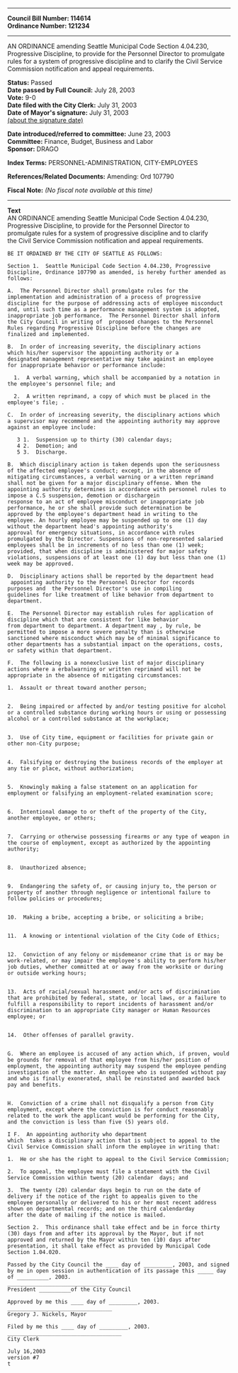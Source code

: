 * * * * *  
  
**Council Bill Number: [](#h0)[](#h2)114614**   
**Ordinance Number: 121234**  
  
* * * * *  
  
AN ORDINANCE amending Seattle Municipal Code Section 4.04.230, Progressive Discipline, to provide for the Personnel Director to promulgate rules for a system of progressive discipline and to clarify the Civil Service Commission notification and appeal requirements.  
  
**Status:** Passed   
**Date passed by Full Council:** July 28, 2003   
**Vote:** 9-0   
**Date filed with the City Clerk:** July 31, 2003   
**Date of Mayor's signature:** July 31, 2003   
[(about the signature date)](/~public/approvaldate.htm)   
  
  
**Date introduced/referred to committee:** June 23, 2003   
**Committee:** Finance, Budget, Business and Labor   
**Sponsor:** DRAGO   
  
**Index Terms:** PERSONNEL-ADMINISTRATION, CITY-EMPLOYEES  
  
**References/Related Documents:** Amending: Ord 107790  
  
**Fiscal Note:** *(No fiscal note available at this time)*  
  
* * * * *  
  
**Text**  
    AN ORDINANCE amending Seattle Municipal Code Section 4.04.230,  
    Progressive Discipline, to provide for the Personnel Director to  
    promulgate rules for a system of progressive discipline and to clarify  
    the Civil Service Commission notification and appeal requirements.  
  
    BE IT ORDAINED BY THE CITY OF SEATTLE AS FOLLOWS:  
  
    Section 1.  Seattle Municipal Code Section 4.04.230, Progressive  
    Discipline, Ordinance 107790 as amended, is hereby further amended as  
    follows:  
  
    A.  The Personnel Director shall promulgate rules for the  
    implementation and administration of a process of progressive  
    discipline for the purpose of addressing acts of employee misconduct  
    and, until such time as a performance management system is adopted,  
    inappropriate job performance.  The Personnel Director shall inform  
    the City Council in writing of  proposed changes to the Personnel  
    Rules regarding Progressive Discipline before the changes are  
    finalized and implemented.  
  
    B.  In order of increasing severity, the disciplinary actions  
    which his/her supervisor the appointing authority or a  
    designated management representative may take against an employee  
    for inappropriate behavior or performance include:  
  
      1.  A verbal warning, which shall be accompanied by a notation in  
    the employee's personnel file; and  
  
      2.  A written reprimand, a copy of which must be placed in the  
    employee's file; .  
  
    C.  In order of increasing severity, the disciplinary actions which  
    a supervisor may recommend and the appointing authority may approve  
    against an employee include:  
  
       3 1.  Suspension up to thirty (30) calendar days;  
       4 2.  Demotion; and  
       5 3.  Discharge.  
  
    B.  Which disciplinary action is taken depends upon the seriousness  
    of the affected employee's conduct; except, in the absence of  
    mitigating circumstances, a verbal warning or a written reprimand  
    shall not be given for a major disciplinary offense. When the  
    appointing authority determines in accordance with personnel rules to  
    impose a C.S suspension, demotion or dischargein  
    response to an act of employee misconduct or inappropriate job  
    performance, he or she shall provide such determination be  
    approved by the employee's department head in writing to the  
    employee. An hourly employee may be suspended up to one (1) day  
    without the department head's appointing authority's  
    approval for emergency situations, in accordance with rules  
    promulgated by the Director. Suspensions of non-represented salaried  
    employees shall be in increments of no less than one (1) week;  
    provided, that when discipline is administered for major safety  
    violations, suspensions of at least one (1) day but less than one (1)  
    week may be approved.  
  
    D.  Disciplinary actions shall be reported by the department head  
     appointing authority to the Personnel Director for records  
    purposes and  the Personnel Director's use in compiling  
    guidelines for like treatment of like behavior from department to  
    department.  
  
    E.  The Personnel Director may establish rules for application of  
    discipline which that are consistent for like behavior  
    from department to department. A department may , by rule, be  
    permitted to impose a more severe penalty than is otherwise  
    sanctioned where misconduct which may be of minimal significance to  
    other departments has a substantial impact on the operations, costs,  
    or safety within that department.  
  
    F.  The following is a nonexclusive list of major disciplinary  
    actions where a erbalwarning or written reprimand will not be  
    appropriate in the absence of mitigating circumstances:  
  
    1.  Assault or threat toward another person;  
  
  
    2.  Being impaired or affected by and/or testing positive for alcohol  
    or a controlled substance during working hours or using or possessing  
    alcohol or a controlled substance at the workplace;  
  
  
    3.  Use of City time, equipment or facilities for private gain or  
    other non-City purpose;  
  
  
    4.  Falsifying or destroying the business records of the employer at  
    any tie or place, without authorization;  
  
  
    5.  Knowingly making a false statement on an application for  
    employment or falsifying an employment-related examination score;  
  
  
    6.  Intentional damage to or theft of the property of the City,  
    another employee, or others;  
  
  
    7.  Carrying or otherwise possessing firearms or any type of weapon in  
    the course of employment, except as authorized by the appointing  
    authority;  
  
  
    8.  Unauthorized absence;  
  
  
    9.  Endangering the safety of, or causing injury to, the person or  
    property of another through negligence or intentional failure to  
    follow policies or procedures;  
  
  
    10.  Making a bribe, accepting a bribe, or soliciting a bribe;  
  
  
    11.  A knowing or intentional violation of the City Code of Ethics;  
  
  
    12.  Conviction of any felony or misdemeanor crime that is or may be  
    work-related, or may impair the employee's ability to perform his/her  
    job duties, whether committed at or away from the worksite or during  
    or outside working hours;  
  
  
    13.  Acts of racial/sexual harassment and/or acts of discrimination  
    that are prohibited by federal, state, or local laws, or a failure to  
    fulfill a responsibility to report incidents of harassment and/or  
    discrimination to an appropriate City manager or Human Resources  
    employee; or  
  
  
    14.  Other offenses of parallel gravity.  
  
  
    G.  Where an employee is accused of any action which, if proven, would  
    be grounds for removal of that employee from his/her position of  
    employment, the appointing authority may suspend the employee pending  
    investigation of the matter. An employee who is suspended without pay  
    and who is finally exonerated, shall be reinstated and awarded back  
    pay and benefits.  
  
  
    H.  Conviction of a crime shall not disqualify a person from City  
    employment, except where the conviction is for conduct reasonably  
    related to the work the applicant would be performing for the City,  
    and the conviction is less than five (5) years old.  
  
    I F.  An appointing authority who department  
    which  takes a disciplinary action that is subject to appeal to the  
    Civil Service Commission shall inform the employee in writing that:  
  
    1.  He or she has the right to appeal to the Civil Service Commission;  
  
    2.  To appeal, the employee must file a statement with the Civil  
    Service Commission within twenty (20) calendar  days; and  
  
    3.  The twenty (20) calendar days begin to run on the date of  
    delivery if the notice of the right to appealis given to the  
    employee personally or delivered to his or her most recent address  
    shown on departmental records; and on the third calendarday  
    after the date of mailing if the notice is mailed.  
  
    Section 2.  This ordinance shall take effect and be in force thirty  
    (30) days from and after its approval by the Mayor, but if not  
    approved and returned by the Mayor within ten (10) days after  
    presentation, it shall take effect as provided by Municipal Code  
    Section 1.04.020.  
  
    Passed by the City Council the ____ day of _________, 2003, and signed  
    by me in open session in authentication of its passage this _____ day  
    of __________, 2003.  
    _________________________________  
    President __________of the City Council  
  
    Approved by me this ____ day of _________, 2003.  
    _________________________________  
    Gregory J. Nickels, Mayor  
  
    Filed by me this ____ day of _________, 2003.  
    ____________________________________  
    City Clerk  
  
    July 16,2003  
    version #7  
    t  
